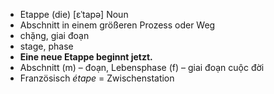 - Etappe (die)	[ɛˈtapə]	Noun	
- Abschnitt in einem größeren Prozess oder Weg
- chặng, giai đoạn
- stage, phase
- **Eine neue Etappe beginnt jetzt.**
- Abschnitt (m) – đoạn, Lebensphase (f) – giai đoạn cuộc đời	
- Französisch *étape* = Zwischenstation